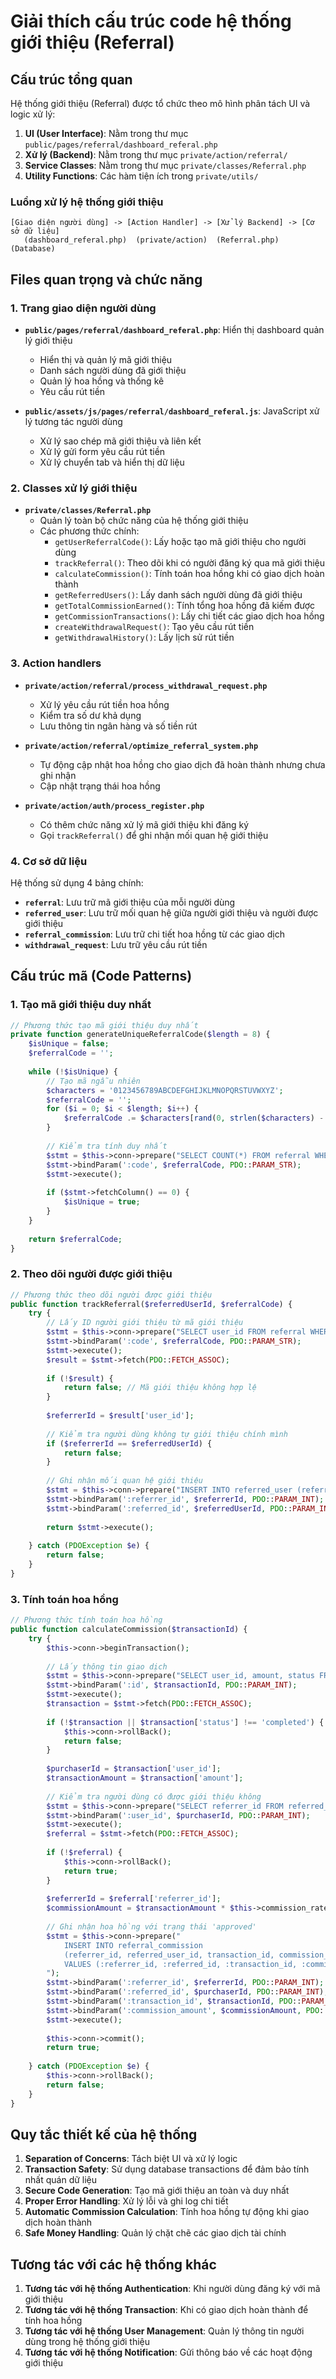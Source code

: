 # Giải thích cấu trúc code hệ thống giới thiệu (Referral)

## Cấu trúc tổng quan

Hệ thống giới thiệu (Referral) được tổ chức theo mô hình phân tách UI và logic xử lý:

1. **UI (User Interface)**: Nằm trong thư mục `public/pages/referral/dashboard_referal.php`
2. **Xử lý (Backend)**: Nằm trong thư mục `private/action/referral/`
3. **Service Classes**: Nằm trong thư mục `private/classes/Referral.php`
4. **Utility Functions**: Các hàm tiện ích trong `private/utils/`

### Luồng xử lý hệ thống giới thiệu

```
[Giao diện người dùng] -> [Action Handler] -> [Xử lý Backend] -> [Cơ sở dữ liệu]
   (dashboard_referal.php)  (private/action)  (Referral.php)      (Database)
```

## Files quan trọng và chức năng

### 1. Trang giao diện người dùng

- **`public/pages/referral/dashboard_referal.php`**: Hiển thị dashboard quản lý giới thiệu
  - Hiển thị và quản lý mã giới thiệu
  - Danh sách người dùng đã giới thiệu
  - Quản lý hoa hồng và thống kê
  - Yêu cầu rút tiền

- **`public/assets/js/pages/referral/dashboard_referal.js`**: JavaScript xử lý tương tác người dùng
  - Xử lý sao chép mã giới thiệu và liên kết
  - Xử lý gửi form yêu cầu rút tiền
  - Xử lý chuyển tab và hiển thị dữ liệu

### 2. Classes xử lý giới thiệu

- **`private/classes/Referral.php`**
  - Quản lý toàn bộ chức năng của hệ thống giới thiệu
  - Các phương thức chính:
    - `getUserReferralCode()`: Lấy hoặc tạo mã giới thiệu cho người dùng
    - `trackReferral()`: Theo dõi khi có người đăng ký qua mã giới thiệu
    - `calculateCommission()`: Tính toán hoa hồng khi có giao dịch hoàn thành
    - `getReferredUsers()`: Lấy danh sách người dùng đã giới thiệu
    - `getTotalCommissionEarned()`: Tính tổng hoa hồng đã kiếm được
    - `getCommissionTransactions()`: Lấy chi tiết các giao dịch hoa hồng
    - `createWithdrawalRequest()`: Tạo yêu cầu rút tiền
    - `getWithdrawalHistory()`: Lấy lịch sử rút tiền

### 3. Action handlers

- **`private/action/referral/process_withdrawal_request.php`**
  - Xử lý yêu cầu rút tiền hoa hồng
  - Kiểm tra số dư khả dụng
  - Lưu thông tin ngân hàng và số tiền rút

- **`private/action/referral/optimize_referral_system.php`**
  - Tự động cập nhật hoa hồng cho giao dịch đã hoàn thành nhưng chưa ghi nhận
  - Cập nhật trạng thái hoa hồng

- **`private/action/auth/process_register.php`**
  - Có thêm chức năng xử lý mã giới thiệu khi đăng ký
  - Gọi `trackReferral()` để ghi nhận mối quan hệ giới thiệu

### 4. Cơ sở dữ liệu

Hệ thống sử dụng 4 bảng chính:

- **`referral`**: Lưu trữ mã giới thiệu của mỗi người dùng
- **`referred_user`**: Lưu trữ mối quan hệ giữa người giới thiệu và người được giới thiệu
- **`referral_commission`**: Lưu trữ chi tiết hoa hồng từ các giao dịch
- **`withdrawal_request`**: Lưu trữ yêu cầu rút tiền

## Cấu trúc mã (Code Patterns)

### 1. Tạo mã giới thiệu duy nhất

```php
// Phương thức tạo mã giới thiệu duy nhất
private function generateUniqueReferralCode($length = 8) {
    $isUnique = false;
    $referralCode = '';
    
    while (!$isUnique) {
        // Tạo mã ngẫu nhiên
        $characters = '0123456789ABCDEFGHIJKLMNOPQRSTUVWXYZ';
        $referralCode = '';
        for ($i = 0; $i < $length; $i++) {
            $referralCode .= $characters[rand(0, strlen($characters) - 1)];
        }
        
        // Kiểm tra tính duy nhất
        $stmt = $this->conn->prepare("SELECT COUNT(*) FROM referral WHERE referral_code = :code");
        $stmt->bindParam(':code', $referralCode, PDO::PARAM_STR);
        $stmt->execute();
        
        if ($stmt->fetchColumn() == 0) {
            $isUnique = true;
        }
    }
    
    return $referralCode;
}
```

### 2. Theo dõi người được giới thiệu

```php
// Phương thức theo dõi người được giới thiệu
public function trackReferral($referredUserId, $referralCode) {
    try {
        // Lấy ID người giới thiệu từ mã giới thiệu
        $stmt = $this->conn->prepare("SELECT user_id FROM referral WHERE referral_code = :code");
        $stmt->bindParam(':code', $referralCode, PDO::PARAM_STR);
        $stmt->execute();
        $result = $stmt->fetch(PDO::FETCH_ASSOC);
        
        if (!$result) {
            return false; // Mã giới thiệu không hợp lệ
        }
        
        $referrerId = $result['user_id'];
        
        // Kiểm tra người dùng không tự giới thiệu chính mình
        if ($referrerId == $referredUserId) {
            return false;
        }
        
        // Ghi nhận mối quan hệ giới thiệu
        $stmt = $this->conn->prepare("INSERT INTO referred_user (referrer_id, referred_user_id) VALUES (:referrer_id, :referred_id)");
        $stmt->bindParam(':referrer_id', $referrerId, PDO::PARAM_INT);
        $stmt->bindParam(':referred_id', $referredUserId, PDO::PARAM_INT);
        
        return $stmt->execute();
        
    } catch (PDOException $e) {
        return false;
    }
}
```

### 3. Tính toán hoa hồng

```php
// Phương thức tính toán hoa hồng
public function calculateCommission($transactionId) {
    try {
        $this->conn->beginTransaction();
        
        // Lấy thông tin giao dịch
        $stmt = $this->conn->prepare("SELECT user_id, amount, status FROM transaction_history WHERE id = :id");
        $stmt->bindParam(':id', $transactionId, PDO::PARAM_INT);
        $stmt->execute();
        $transaction = $stmt->fetch(PDO::FETCH_ASSOC);
        
        if (!$transaction || $transaction['status'] !== 'completed') {
            $this->conn->rollBack();
            return false;
        }
        
        $purchaserId = $transaction['user_id'];
        $transactionAmount = $transaction['amount'];
        
        // Kiểm tra người dùng có được giới thiệu không
        $stmt = $this->conn->prepare("SELECT referrer_id FROM referred_user WHERE referred_user_id = :user_id");
        $stmt->bindParam(':user_id', $purchaserId, PDO::PARAM_INT);
        $stmt->execute();
        $referral = $stmt->fetch(PDO::FETCH_ASSOC);
        
        if (!$referral) {
            $this->conn->rollBack();
            return true;
        }
        
        $referrerId = $referral['referrer_id'];
        $commissionAmount = $transactionAmount * $this->commission_rate;
        
        // Ghi nhận hoa hồng với trạng thái 'approved'
        $stmt = $this->conn->prepare("
            INSERT INTO referral_commission 
            (referrer_id, referred_user_id, transaction_id, commission_amount, status) 
            VALUES (:referrer_id, :referred_id, :transaction_id, :commission_amount, 'approved')
        ");
        $stmt->bindParam(':referrer_id', $referrerId, PDO::PARAM_INT);
        $stmt->bindParam(':referred_id', $purchaserId, PDO::PARAM_INT);
        $stmt->bindParam(':transaction_id', $transactionId, PDO::PARAM_INT);
        $stmt->bindParam(':commission_amount', $commissionAmount, PDO::PARAM_STR);
        $stmt->execute();
        
        $this->conn->commit();
        return true;
        
    } catch (PDOException $e) {
        $this->conn->rollBack();
        return false;
    }
}
```

## Quy tắc thiết kế của hệ thống

1. **Separation of Concerns**: Tách biệt UI và xử lý logic
2. **Transaction Safety**: Sử dụng database transactions để đảm bảo tính nhất quán dữ liệu
3. **Secure Code Generation**: Tạo mã giới thiệu an toàn và duy nhất
4. **Proper Error Handling**: Xử lý lỗi và ghi log chi tiết
5. **Automatic Commission Calculation**: Tính hoa hồng tự động khi giao dịch hoàn thành
6. **Safe Money Handling**: Quản lý chặt chẽ các giao dịch tài chính

## Tương tác với các hệ thống khác

1. **Tương tác với hệ thống Authentication**: Khi người dùng đăng ký với mã giới thiệu
2. **Tương tác với hệ thống Transaction**: Khi có giao dịch hoàn thành để tính hoa hồng
3. **Tương tác với hệ thống User Management**: Quản lý thông tin người dùng trong hệ thống giới thiệu
4. **Tương tác với hệ thống Notification**: Gửi thông báo về các hoạt động giới thiệu
